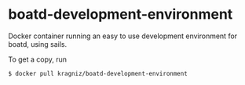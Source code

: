 boatd-development-environment
=============================

Docker container running an easy to use development environment for boatd,
using sails.

To get a copy, run

    $ docker pull kragniz/boatd-development-environment
